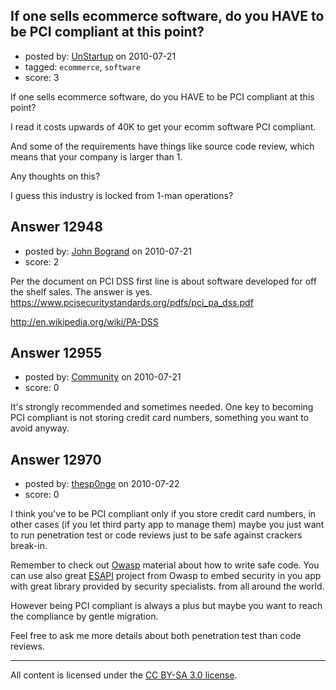 ## If one sells ecommerce software, do you HAVE to be PCI compliant at this point?

- posted by: [UnStartup](https://stackexchange.com/users/-1/2189-unstartup) on 2010-07-21
- tagged: `ecommerce`, `software`
- score: 3

If one sells ecommerce software, do you HAVE to be PCI compliant at this point?

I read it costs upwards of 40K to get your ecomm software PCI compliant.

And some of the requirements have things like source code review, which means that your company is larger than 1.

Any thoughts on this?

I guess this industry is locked from 1-man operations?


## Answer 12948

- posted by: [John Bogrand](https://stackexchange.com/users/-1/3577-john-bogrand) on 2010-07-21
- score: 2

Per the document on PCI DSS first line is about software developed for off the shelf sales.  The answer is yes.  
https://www.pcisecuritystandards.org/pdfs/pci_pa_dss.pdf 

http://en.wikipedia.org/wiki/PA-DSS


## Answer 12955

- posted by: [Community](https://stackexchange.com/users/-1/-1-community) on 2010-07-21
- score: 0

It's strongly recommended and sometimes needed.  One key to becoming PCI compliant is not storing credit card numbers, something you want to avoid anyway.





## Answer 12970

- posted by: [thesp0nge](https://stackexchange.com/users/-1/627-thesp0nge) on 2010-07-22
- score: 0

<p>I think you've to be PCI compliant only if you store credit card numbers, in other cases (if you let third party app to manage them) maybe you just want to run penetration test or code reviews just to be safe against crackers break-in.</p>

<p>Remember to check out <a href="http://www.owasp.org" rel="nofollow">Owasp</a> material about how to write safe code. You can use also great <a href="http://www.owasp.org/index.php/Category%3aOWASP_Enterprise_Security_API" rel="nofollow">ESAPI</a> project from Owasp to embed security in you app with great library provided by security specialists. from all around the world.</p>

<p>However being PCI compliant is always a plus but maybe you want to reach the compliance by gentle migration.</p>

<p>Feel free to ask me more details about both penetration test than code reviews.</p>




---

All content is licensed under the [CC BY-SA 3.0 license](https://creativecommons.org/licenses/by-sa/3.0/).
